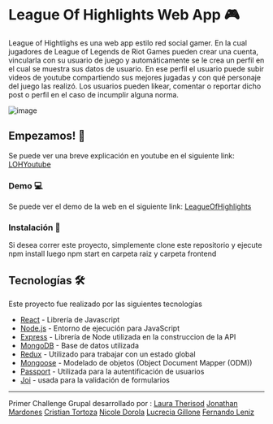 # League Of Highlights Web App 🎮

League of Hightlighs es una web app estilo red social gamer. En la cual jugadores de League of Legends de Riot Games pueden crear una cuenta, vincularla con su usuario de juego y automáticamente se le crea un perfil en el cual se muestra sus datos de usuario. En ese perfil el usuario puede subir videos de youtube compartiendo sus mejores jugadas y con qué personaje del juego las realizó. Los usuarios pueden likear, comentar o reportar dicho post o perfil en el caso de incumplir alguna norma.


![image](frontend/public/assets/LOH.gif)

## Empezamos! 🚀

Se puede ver una breve explicación en youtube en el siguiente link: [LOHYoutube](https://youtu.be/sGFXLKGQklU)

### Demo 💻

Se puede ver el demo de la web en el siguiente link: [LeagueOfHighlights](https://leagueofhighlights.herokuapp.com/)

### Instalación 🔧

Si desea correr este proyecto, simplemente clone este repositorio  y ejecute 
npm install
luego
 npm start 
en carpeta raiz y carpeta frontend

## Tecnologías 🛠️

Este proyecto fue realizado por las siguientes tecnologías

* [React](https://reactjs.org/) - Librería de Javascript
* [Node.js](https://nodejs.org/en/) - Entorno de ejecución para JavaScript
* [Express](https://expressjs.com/) - Librería de Node utilizada en la construccion de la API
* [MongoDB](https://www.mongodb.com/) - Base de datos utilizada
* [Redux](https://react-redux.js.org/) -  Utilizado para trabajar con un estado global
* [Mongoose](https://mongoosejs.com/) - Modelado de objetos (Object Document Mapper (ODM))
* [Passport](http://www.passportjs.org/) - Utilizada para la autentificación de usuarios
* [Joi](https://www.npmjs.com/package/joi) - usada para la validación de formularios

---
Primer Challenge Grupal desarrollado por :
  [Laura Therisod](https://github.com/ltherisod/)
  [Jonathan Mardones](https://github.com/jmardones94)
  [Cristian Tortoza](https://github.com/CristianTortoza)
  [Nicole Dorola](https://github.com/Ndorola)
  [Lucrecia Gillone](https://github.com/LucreGillone)
  [Fernando Leniz](https://github.com/FerLeniz)